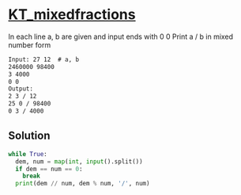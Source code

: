 # [KT_mixedfractions](https://open.kattis.com/problems/mixedfractions)

In each line a, b are given and input ends with 0 0
Print a / b in mixed number form

```txt
Input: 27 12  # a, b
2460000 98400
3 4000
0 0
Output:
2 3 / 12
25 0 / 98400
0 3 / 4000
```

## Solution

```py
while True:
  dem, num = map(int, input().split())
  if dem == num == 0:
    break
  print(dem // num, dem % num, '/', num)
```
